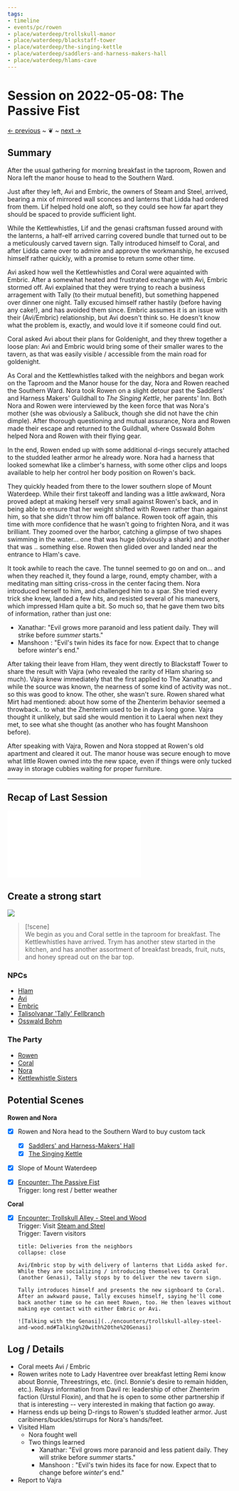 ```yaml
---
tags:
- timeline
- events/pc/rowen
- place/waterdeep/trollskull-manor
- place/waterdeep/blackstaff-tower
- place/waterdeep/the-singing-kettle
- place/waterdeep/saddlers-and-harness-makers-hall
- place/waterdeep/hlams-cave
---
```

# Session on 2022-05-08: The Passive Fist
<span class="nav">[← previous](2022-05-01-dopplegangers-and-disguises.md) ~ ❦ ~ [next →](2022-05-15-neighbors.md)</span>

## Summary
After the usual gathering for morning breakfast in the taproom, Rowen and Nora left the manor house to head to the Southern Ward.

<span class='ob-timelines' data-class='rowen' data-date='1499-04-03-00' data-title="Coral meets other Genasi"></span>

Just after they left, Avi and Embric, the owners of Steam and Steel, arrived, bearing a mix of mirrored wall sconces and lanterns that Lidda had ordered from them. Lif helped hold one aloft, so they could see how far apart they should be spaced to provide sufficient light. 

While the Kettlewhistles, Lif and the genasi craftsman fussed around with the lanterns, a half-elf arrived carring covered bundle that turned out to be a meticulously carved tavern sign. Tally introduced himself to Coral, and after Lidda came over to admire and approve the workmanship, he excused himself rather quickly, with a promise to return some other time.

Avi asked how well the Kettlewhistles and Coral were aquainted with Embric. After a somewhat heated and frustrated exchange with Avi, Embric stormed off. Avi explained that they were trying to reach a business arragement with Tally (to their mutual benefit), but something happened over dinner one night. Tally excused himself rather hastily (before having any cake!), and has avoided them since. Embric assumes it is an issue with their (Avi/Embric) relationship, but Avi doesn't think so. He doesn't know what the problem is, exactly, and would love it if someone could find out.

Coral asked Avi about their plans for Goldenight, and they threw together a loose plan: Avi and Embric would bring some of their smaller wares to the tavern, as that was easily visible / accessible from the main road for goldenight. 

<span class='ob-timelines' data-class='rowen' data-date='1499-04-03-00' data-title="Rowen and Nora: Flight and Fight"></span>

As Coral and the Kettlewhistles talked with the neighbors and began work on the Taproom and the Manor house for the day, Nora and Rowen reached the Southern Ward. Nora took Rowen on a slight detour past the Saddlers' and Harness Makers' Guildhall to *The Singing Kettle*, her parents' Inn. Both Nora and Rowen were interviewed by the keen force that was Nora's mother (she was obviously a Salibuck, though she did not have the chin dimple). After thorough questioning and mutual assurance, Nora and Rowen made their escape and returned to the Guildhall, where Osswald Bohm helped Nora and Rowen with their flying gear. 

In the end, Rowen ended up with some additional d-rings securely attached to the studded leather armor he already wore. Nora had a harness that looked somewhat like a climber's harness, with some other clips and loops available to help her control her body position on Rowen's back.

They quickly headed from there to the lower southern slope of Mount Waterdeep. While their first takeoff and landing was a little awkward, Nora proved adept at making herself very small against Rowen's back, and in being able to ensure that her weight shifted with Rowen rather than against him, so that she didn't throw him off balance.  Rowen took off again, this time with more confidence that he wasn't going to frighten Nora, and it was brilliant. They zoomed over the harbor, catching a glimpse of two shapes swimming in the water... one that was huge (obviously a shark) and another that was .. something else. Rowen then glided over and landed near the entrance to Hlam's cave.

It took awhile to reach the cave. The tunnel seemed to go on and on... and when they reached it, they found a large, round, empty chamber, with a meditating man sitting criss-cross in the center facing them. Nora introduced herself to him, and challenged him to a spar. She tried every trick she knew, landed a few hits, and resisted several of his maneuvers, which impressed Hlam quite a bit. So much so, that he gave them two bits of information, rather than just one:

- Xanathar: "Evil grows more paranoid and less patient daily. They will strike before *summer* starts."
- Manshoon : "Evil's twin hides its face for now. Expect that to change before *winter*'s end."

After taking their leave from Hlam, they went directly to Blackstaff Tower to share the result with Vajra (who revealed the rarity of Hlam sharing so much).  Vajra knew immediately that the first applied to The Xanathar, and while the source was known, the nearness of some kind of activity was not.. so this was good to know. The other, she wasn't sure. Rowen shared what Mirt had mentioned: about how some of the Zhenterim behavior seemed a throwback.. to what the Zhenterim used to be in days long gone. Vajra thought it unlikely, but said she would mention it to Laeral when next they met, to see what she thought (as another who has fought Manshoon before).

After speaking with Vajra, Rowen and Nora stopped at Rowen's old apartment and cleared it out. The manor house was secure enough to move what little Rowen owned into the new space, even if things were only tucked away in storage cubbies waiting for proper furniture.

---

## Recap of Last Session

![](2022-05-01-dopplegangers-and-disguises.md#Summary)

## Create a strong start
![](../days/1499-04-03-tarsakh.md#^weather)

> [!scene]  
> We begin as you and Coral settle in the taproom for breakfast.
> The Kettlewhistles have arrived. 
> Trym has another stew started in the kitchen, and has another assortment of breakfast breads, fruit, nuts, and honey spread out on the bar top.

### NPCs
- [Hlam](../../faerûn/npcs/waterdeep/hlam.md)
- [Avi](../../faerûn/npcs/waterdeep/avi.md)
- [Embric](../../faerûn/npcs/waterdeep/embric.md)
- [Talisolvanar 'Tally' Fellbranch](../../faerûn/npcs/waterdeep/talisolvanar-tally-fellbranch.md)
- [Osswald Bohm](../../faerûn/npcs/waterdeep/osswald-bohm.md)

### The Party
- [Rowen](../../faerûn/gm-rowen.md)
- [Coral](../../faerûn/gm-coral.md)
- [Nora](../../faerûn/gm-nora.md)
- [Kettlewhistle Sisters](../../faerûn/npcs/waterdeep/kettlewhistle-sisters.md)


## Potential Scenes
**Rowen and Nora**
- [x] Rowen and Nora head to the Southern Ward to buy custom tack
    - [x] [Saddlers' and Harness-Makers' Hall](../../faerûn/places/waterdeep/saddlers-and-harness-makers-hall.md)
    - [x] [The Singing Kettle](../../faerûn/places/waterdeep/the-singing-kettle.md)

- [x] Slope of Mount Waterdeep

- [x] [Encounter: The Passive Fist](../encounters/archive/2-the-passive-fist.md)  
    Trigger: long rest / better weather  

**Coral**
- [x] [Encounter: Trollskull Alley - Steel and Wood](../encounters/archive/2-trollskull-alley-steel-and-wood.md)  
      Trigger: Visit [Steam and Steel](../../faerûn/places/waterdeep/steam-and-steel.md)  
      Trigger: Tavern visitors
    ```ad-scene
    title: Deliveries from the neighbors
    collapse: close

    Avi/Embric stop by with delivery of lanterns that Lidda asked for. While they are socializing / introducing themselves to Coral (another Genasi), Tally stops by to deliver the new tavern sign.

    Tally introduces himself and presents the new signboard to Coral. After an awkward pause, Tally excuses himself, saying he'll come back another time so he can meet Rowen, too. He then leaves without making eye contact with either Embric or Avi.

    ![Talking with the Genasi](../encounters/trollskull-alley-steel-and-wood.md#Talking%20with%20the%20Genasi)  
    ```

## Log / Details
- Coral meets Avi / Embric
- Rowen writes note to Lady Haventree over breakfast letting Remi know about Bonnie, Threestrings, etc. (incl. Bonnie's desire to remain hidden, etc.). Relays information from Davil re: leadership of other Zhenterim faction (Urstul Floxin), and that he is open to some other partnership if that is interesting -- very interested in making that faction go away.
- Harness ends up being D-rings to Rowen's studded leather armor. Just caribiners/buckles/stirrups for Nora's hands/feet.
- Visited Hlam
    - Nora fought well
    - Two things learned
        - Xanathar: "Evil grows more paranoid and less patient daily. They will strike before *summer* starts."
        - Manshoon : "Evil's twin hides its face for now. Expect that to change before *winter*'s end."
- Report to Vajra
